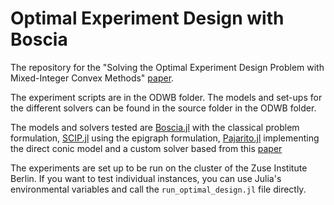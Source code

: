 # Optimal Experiment Design with Boscia

The repository for the "Solving the Optimal Experiment Design Problem with Mixed-Integer Convex Methods" [paper](https://arxiv.org/abs/2312.11200).

The experiment scripts are in the ODWB folder. The models and set-ups for the different solvers can be found in the source folder in the ODWB folder. 

The models and solvers tested are [Boscia.jl](https://github.com/ZIB-IOL/Boscia.jl) with the classical problem formulation, [SCIP.jl](https://github.com/scipopt/SCIP.jl) using the epigraph formulation, [Pajarito.jl](https://github.com/jump-dev/Pajarito.jl) implementing the direct conic model and a custom solver based from this [paper](https://link.springer.com/article/10.1007/s11222-021-10043-5)

The experiments are set up to be run on the cluster of the Zuse Institute Berlin. If you want to test individual instances, you can use Julia's environmental variables and call the ```run_optimal_design.jl``` file directly.
